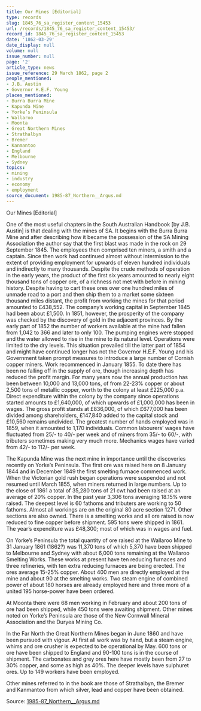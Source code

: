 ```yaml
---
title: Our Mines [Editorial]
type: records
slug: 1845_76_sa_register_content_15453
url: /records/1845_76_sa_register_content_15453/
record_id: 1845_76_sa_register_content_15453
date: '1862-03-29'
date_display: null
volume: null
issue_number: null
page: '2'
article_type: news
issue_reference: 29 March 1862, page 2
people_mentioned:
- J.B. Austin
- Governor H.E.F. Young
places_mentioned:
- Burra Burra Mine
- Kapunda Mine
- Yorke’s Peninsula
- Wallaroo
- Moonta
- Great Northern Mines
- Strathalbyn
- Bremer
- Kanmantoo
- England
- Melbourne
- Sydney
topics:
- mining
- industry
- economy
- employment
source_document: 1985-87_Northern__Argus.md
---
```


Our Mines [Editorial]

One of the most useful chapters in the South Australian Handbook [by J.B. Austin] is that dealing with the mines of SA. It begins with the Burra Burra Mine and after describing how it became the possession of the SA Mining Association the author say that the first blast was made in the rock on 29 September 1845.  The employees then comprised ten miners, a smith and a captain.  Since then work had continued almost without intermission to the extent of providing employment for upwards of eleven hundred individuals and indirectly to many thousands.  Despite the crude methods of operation in the early years, the product of the first six years amounted to nearly eight thousand tons of copper ore, of a richness not met with before in mining history.  Despite having to cart these ores over one hundred miles of unmade road to a port and then ship them to a market some sixteen thousand miles distant, the profit from working the mines for that period amounted to £438,552.  The company’s working capital in September 1845 had been about £1,500.  In 1851, however, the prosperity of the company was checked by the discovery of gold in the adjacent provinces.  By the early part of 1852 the number of workers available at the mine had fallen from 1,042 to 366 and later to only 100.  The pumping engines were stopped and the water allowed to rise in the mine to its natural level.  Operations were limited to the dry levels.  This situation prevailed till the latter part of 1854 and might have continued longer has not the Governor H.E.F. Young and his Government taken prompt measures to introduce a large number of Cornish copper miners.  Work recommenced in January 1855.  To date there has been no falling off in the supply of ore, though increasing depth has reduced the profit margin.  For many years now the annual production has been between 10,000 and 13,000 tons, of from 22-23% copper or about 2,500 tons of metallic copper, worth to the colony at least £225,000 p.a.  Direct expenditure within the colony by the company since operations started amounts to £1,640,000, of which upwards of £1,000,000 has been in wages.  The gross profit stands at £836,000, of which £677,000 has been divided among shareholders, £147,840 added to the capital stock and £10,560 remains undivided.  The greatest number of hands employed was in 1859, when it amounted to 1,170 individuals.  Common labourers’ wages have fluctuated from 25/- to 40/- per week and of miners from 35/- to 60/-, with tributers sometimes making very much more.  Mechanics wages have varied from 42/- to 112/- per week.

The Kapunda Mine was the next mine in importance until the discoveries recently on Yorke’s Peninsula.  The first ore was raised here on 8 January 1844 and in December 1849 the first smelting furnace commenced work.  When the Victorian gold rush began operations were suspended and not resumed until March 1855, when miners returned in large numbers.  Up to the close of 1861 a total of 35,280 tons of 21 cwt had been raised at an average of 20% copper.  In the past year 3,306 tons averaging 18.15% were raised.  The deepest level is 60 fathoms and tributers are working to 50 fathoms.  Almost all workings are on the original 80 acre section 1271.  Other sections are also owned.  There is a smelting works and all ore raised is now reduced to fine copper before shipment.  595 tons were shipped in 1861.  The year’s expenditure was £48,300; most of which was in wages and fuel.

On Yorke’s Peninsula the total quantity of ore raised at the Wallaroo Mine to 31 January 1861 (1862?) was 11,370 tons of which 5,370 have been shipped to Melbourne and Sydney with about 6,000 tons remaining at the Wallaroo Smelting Works.  These works at present have ten reducing furnaces and three refineries, with ten extra reducing furnaces are being erected.  The ores average 15-25% copper.  About 400 men are directly employed at the mine and about 90 at the smelting works.  Two steam engine of combined power of about 180 horses are already employed here and three more of a united 195 horse-power have been ordered.

At Moonta there were 68 men working in February and about 200 tons of ore had been shipped, while 450 tons were awaiting shipment.  Other mines noted on Yorke’s Peninsula are those of the New Cornwall Mineral Association and the Duryea Mining Co.

In the Far North the Great Northern Mines began in June 1860 and have been pursued with vigour.  At first all work was by hand, but a steam engine, whims and ore crusher is expected to be operational by May.  600 tons or ore have been shipped to England and 90-100 tons is in the course of shipment.  The carbonates and grey ores here have mostly been from 27 to 30% copper, and some as high as 40%.  The deeper levels have sulphuret ores.  Up to 149 workers have been employed.

Other mines referred to in the book are those of Strathalbyn, the Bremer and Kanmantoo from which silver, lead and copper have been obtained.

Source: [1985-87_Northern__Argus.md](/downloads/markdown/1985-87_Northern__Argus.md)
